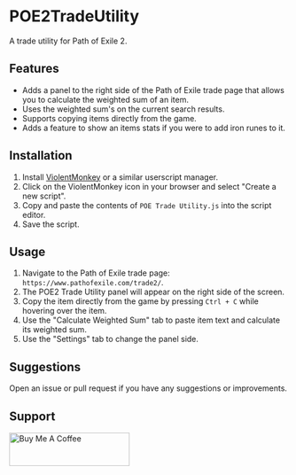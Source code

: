 # POE2TradeUtility

A trade utility for Path of Exile 2.

## Features

- Adds a panel to the right side of the Path of Exile trade page that allows you to calculate the weighted sum of an item.
- Uses the weighted sum's on the current search results.
- Supports copying items directly from the game.
- Adds a feature to show an items stats if you were to add iron runes to it.

## Installation

1. Install [ViolentMonkey](https://violentmonkey.github.io/) or a similar userscript manager.
2. Click on the ViolentMonkey icon in your browser and select "Create a new script".
3. Copy and paste the contents of `POE Trade Utility.js` into the script editor.
4. Save the script.

## Usage

1. Navigate to the Path of Exile trade page: `https://www.pathofexile.com/trade2/`.
2. The POE2 Trade Utility panel will appear on the right side of the screen.
3. Copy the item directly from the game by pressing `Ctrl + C` while hovering over the item.
4. Use the "Calculate Weighted Sum" tab to paste item text and calculate its weighted sum.
5. Use the "Settings" tab to change the panel side.

## Suggestions

Open an issue or pull request if you have any suggestions or improvements.

## Support

<a href="https://www.buymeacoffee.com/ephemeraldust" target="_blank"><img src="https://cdn.buymeacoffee.com/buttons/v2/default-yellow.png" alt="Buy Me A Coffee" style="height: 60px !important;width: 217px !important;" ></a>
